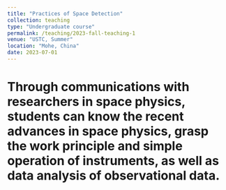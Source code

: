 ```yaml
---
title: "Practices of Space Detection"
collection: teaching
type: "Undergraduate course"
permalink: /teaching/2023-fall-teaching-1
venue: "USTC, Summer"
location: "Mohe, China"
date: 2023-07-01
---
```


[//]: # (This is a description of a teaching experience. You can use markdown like any other post.)

Through communications with researchers in space physics, students can know the recent advances in space physics, grasp the work principle and simple operation of instruments, as well as data analysis of observational data.
======
